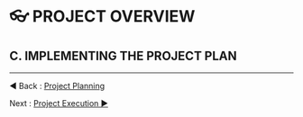 # 👓 PROJECT OVERVIEW
## C. IMPLEMENTING THE PROJECT PLAN
















---
◀ Back : [Project Planning](B-PROJECT_PLANNING.md)  

Next : [Project Execution ▶](D-PROJECT_EXECUTION.md)